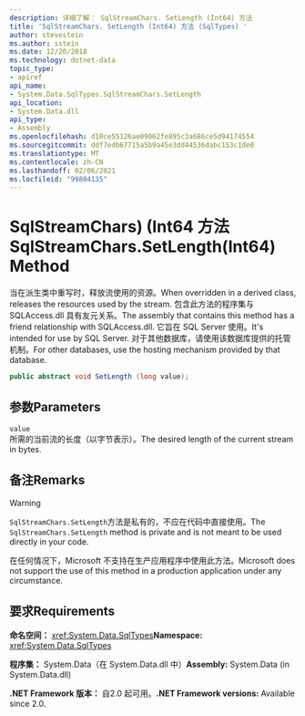 ```yaml
---
description: 详细了解： SqlStreamChars. SetLength (Int64) 方法
title: 'SqlStreamChars. SetLength (Int64) 方法 (SqlTypes) '
author: stevestein
ms.author: sstein
ms.date: 12/20/2018
ms.technology: dotnet-data
topic_type:
- apiref
api_name:
- System.Data.SqlTypes.SqlStreamChars.SetLength
api_location:
- System.Data.dll
api_type:
- Assembly
ms.openlocfilehash: d10ce55126ae09062fe895c3a686ce5d94174554
ms.sourcegitcommit: ddf7edb67715a5b9a45e3dd44536dabc153c1de0
ms.translationtype: MT
ms.contentlocale: zh-CN
ms.lasthandoff: 02/06/2021
ms.locfileid: "99804135"
---
```

# <a name="sqlstreamcharssetlengthint64-method"></a><span data-ttu-id="c7bfc-103">SqlStreamChars)  (Int64 方法</span><span class="sxs-lookup"><span data-stu-id="c7bfc-103">SqlStreamChars.SetLength(Int64) Method</span></span>

<span data-ttu-id="c7bfc-104">当在派生类中重写时，释放流使用的资源。</span><span class="sxs-lookup"><span data-stu-id="c7bfc-104">When overridden in a derived class, releases the resources used by the stream.</span></span> <span data-ttu-id="c7bfc-105">包含此方法的程序集与 SQLAccess.dll 具有友元关系。</span><span class="sxs-lookup"><span data-stu-id="c7bfc-105">The assembly that contains this method has a friend relationship with SQLAccess.dll.</span></span> <span data-ttu-id="c7bfc-106">它旨在 SQL Server 使用。</span><span class="sxs-lookup"><span data-stu-id="c7bfc-106">It's intended for use by SQL Server.</span></span> <span data-ttu-id="c7bfc-107">对于其他数据库，请使用该数据库提供的托管机制。</span><span class="sxs-lookup"><span data-stu-id="c7bfc-107">For other databases, use the hosting mechanism provided by that database.</span></span>

```csharp
public abstract void SetLength (long value);
```

## <a name="parameters"></a><span data-ttu-id="c7bfc-108">参数</span><span class="sxs-lookup"><span data-stu-id="c7bfc-108">Parameters</span></span>

`value`\
<span data-ttu-id="c7bfc-109">所需的当前流的长度（以字节表示）。</span><span class="sxs-lookup"><span data-stu-id="c7bfc-109">The desired length of the current stream in bytes.</span></span>

## <a name="remarks"></a><span data-ttu-id="c7bfc-110">备注</span><span class="sxs-lookup"><span data-stu-id="c7bfc-110">Remarks</span></span>

> [!WARNING]
> <span data-ttu-id="c7bfc-111">`SqlStreamChars.SetLength`方法是私有的，不应在代码中直接使用。</span><span class="sxs-lookup"><span data-stu-id="c7bfc-111">The `SqlStreamChars.SetLength` method is private and is not meant to be used directly in your code.</span></span>
>
> <span data-ttu-id="c7bfc-112">在任何情况下，Microsoft 不支持在生产应用程序中使用此方法。</span><span class="sxs-lookup"><span data-stu-id="c7bfc-112">Microsoft does not support the use of this method in a production application under any circumstance.</span></span>

## <a name="requirements"></a><span data-ttu-id="c7bfc-113">要求</span><span class="sxs-lookup"><span data-stu-id="c7bfc-113">Requirements</span></span>

<span data-ttu-id="c7bfc-114">**命名空间：** <xref:System.Data.SqlTypes></span><span class="sxs-lookup"><span data-stu-id="c7bfc-114">**Namespace:** <xref:System.Data.SqlTypes></span></span>

<span data-ttu-id="c7bfc-115">**程序集：** System.Data（在 System.Data.dll 中）</span><span class="sxs-lookup"><span data-stu-id="c7bfc-115">**Assembly:** System.Data (in System.Data.dll)</span></span>

<span data-ttu-id="c7bfc-116">**.NET Framework 版本：** 自2.0 起可用。</span><span class="sxs-lookup"><span data-stu-id="c7bfc-116">**.NET Framework versions:** Available since 2.0.</span></span>
